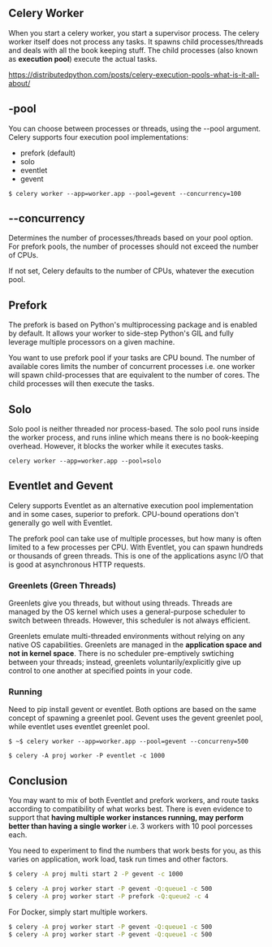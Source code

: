 ## Celery Worker

When you start a celery worker, you start a supervisor process. The celery worker itself does not process any tasks. It spawns child processes/threads and deals with all the book keeping stuff. The child processes (also known as **execution pool**) execute the actual tasks.

https://distributedpython.com/posts/celery-execution-pools-what-is-it-all-about/

## -pool

You can choose between processes or threads, using the --pool argument. Celery supports four execution pool implementations:

- prefork (default)
- solo
- eventlet
- gevent

```console
$ celery worker --app=worker.app --pool=gevent --concurrency=100
```

## --concurrency

Determines the number of processes/threads based on your pool option. For prefork pools, the number of processes should not exceed the number of CPUs.

If not set, Celery defaults to the number of CPUs, whatever the execution pool.

## Prefork

The prefork is based on Python's multiprocessing package and is enabled by default. It allows your worker to side-step Python's GIL and fully leverage multiple processors on a given machine.

You want to use prefork pool if your tasks are CPU bound. The number of available cores limits the number of concurrent processes i.e. one worker will spawn child-processes that are equivalent to the number of cores. The child processes will then execute the tasks.

## Solo

Solo pool is neither threaded nor process-based. The solo pool runs inside the worker process, and runs inline which means there is no book-keeping overhead. However, it blocks the worker while it executes tasks.

```console
celery worker --app=worker.app --pool=solo
```

## Eventlet and Gevent

Celery supports Eventlet as an alternative execution pool implementation and in some cases, superior to prefork. CPU-bound operations don't generally go well with Eventlet.

The prefork pool can take use of multiple processes, but how many is often limited to a few processes per CPU. With Eventlet, you can spawn hundreds or thousands of green threads. This is one of the applications async I/O that is good at asynchronous HTTP requests.

### Greenlets (Green Threads)

Greenlets give you threads, but without using threads. Threads are managed by the OS kernel which uses a general-purpose scheduler to switch between threads. However, this scheduler is not always efficient.

Greenlets emulate multi-threaded environments without relying on any native OS capabilities. Greenlets are managed in the **application space and not in kernel space**. There is no scheduler pre-emptively swtiching between your threads; instead, greenlets voluntarily/explicitly give up control to one another at specified points in your code.

### Running

Need to pip install gevent or eventlet. Both options are based on the same concept of spawning a greenlet pool. Gevent uses the gevent greenlet pool, while eventlet uses eventlet greenlet pool.

```console
$ ~$ celery worker --app=worker.app --pool=gevent --concurreny=500
```

```console
$ celery -A proj worker -P eventlet -c 1000
```

## Conclusion

You may want to mix of both Eventlet and prefork workers, and route tasks according to compatibility of what works best. There is even evidence to support that **having multiple worker instances running, may perform better than having a single worker** i.e. 3 workers with 10 pool porcesses each.

You need to experiment to find the numbers that work bests for you, as this varies on application, work load, task run times and other factors.

```bash
$ celery -A proj multi start 2 -P gevent -c 1000

$ celery -A proj worker start -P gevent -Q:queue1 -c 500
$ celery -A proj worker start -P prefork -Q:queue2 -c 4
```

For Docker, simply start multiple workers.

```bash
$ celery -A proj worker start -P gevent -Q:queue1 -c 500
$ celery -A proj worker start -P gevent -Q:queue1 -c 500
```

